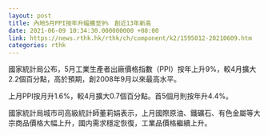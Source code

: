 ```yaml
---
layout: post
title: 內地5月PPI按年升幅擴至9%　創近13年新高
date: 2021-06-09 10:34:30.000000000 +08:00
link: https://news.rthk.hk/rthk/ch/component/k2/1595012-20210609.htm
categories: rthk
---
```


國家統計局公布，5月工業生產者出廠價格指數（PPI）按年上升9%，較4月擴大2.2個百分點，高於預期，創2008年9月以來最高水平。

上月PPI按月升1.6%，較4月擴大0.7個百分點。首5個月則按年升4.4%。

國家統計局城市司高級統計師董莉娟表示，上月國際原油、鐵礦石、有色金屬等大宗商品價格大幅上升，國内需求穩定恢復，工業品價格繼續上升。
